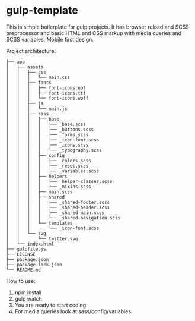 # gulp-template
This is simple boilerplate for gulp projects. It has browser reload and SCSS preprocessor and basic HTML and CSS markup with media queries and SCSS variables. Mobile first design.


Project architecture: 

```
├── app
│   ├── assets
│   │   ├── css
│   │   │   └── main.css
│   │   ├── fonts
│   │   │   ├── font-icons.eot
│   │   │   ├── font-icons.ttf
│   │   │   └── font-icons.woff
│   │   ├── js
│   │   │   └── main.js
│   │   ├── sass
│   │   │   ├── base
│   │   │   │   ├── _base.scss
│   │   │   │   ├── _buttons.scss
│   │   │   │   ├── _forms.scss
│   │   │   │   ├── _icon-font.scss
│   │   │   │   ├── _icons.scss
│   │   │   │   └── _typography.scss
│   │   │   ├── config
│   │   │   │   ├── _colors.scss
│   │   │   │   ├── _reset.scss
│   │   │   │   └── _variables.scss
│   │   │   ├── helpers
│   │   │   │   ├── _helper-classes.scss
│   │   │   │   └── _mixins.scss
│   │   │   ├── main.scss
│   │   │   ├── shared
│   │   │   │   ├── _shared-footer.scss
│   │   │   │   ├── _shared-header.scss
│   │   │   │   ├── _shared-main.scss
│   │   │   │   └── _shared-navigation.scss
│   │   │   └── templates
│   │   │       └── _icon-font.scss
│   │   └── svg
│   │       └── twitter.svg
│   └── index.html
├── gulpfile.js
├── LICENSE
├── package.json
├── package-lock.json
└── README.md

```

How to use:

1) npm install
2) gulp watch
3) You are ready to start coding.
4) For media queries look at sass/config/variables
